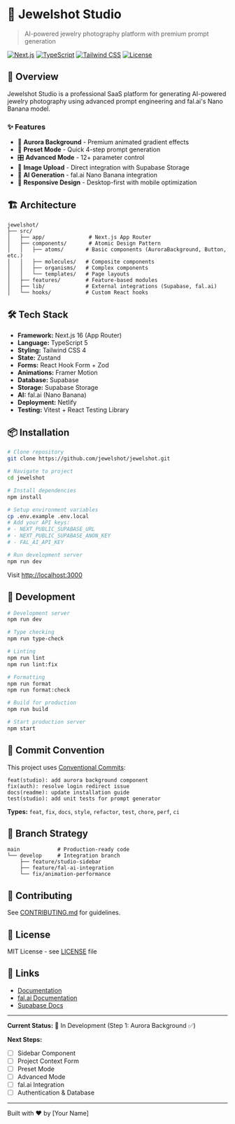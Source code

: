 # 💎 Jewelshot Studio

> AI-powered jewelry photography platform with premium prompt generation

[![Next.js](https://img.shields.io/badge/Next.js-16.0-black)](https://nextjs.org/)
[![TypeScript](https://img.shields.io/badge/TypeScript-5.0-blue)](https://www.typescriptlang.org/)
[![Tailwind CSS](https://img.shields.io/badge/Tailwind-4.0-38bdf8)](https://tailwindcss.com/)
[![License](https://img.shields.io/badge/license-MIT-green)](LICENSE)

## 🚀 Overview

Jewelshot Studio is a professional SaaS platform for generating AI-powered jewelry photography using advanced prompt engineering and fal.ai's Nano Banana model.

### ✨ Features

- 🎨 **Aurora Background** - Premium animated gradient effects
- 🎯 **Preset Mode** - Quick 4-step prompt generation
- 🎛️ **Advanced Mode** - 12+ parameter control
- 📸 **Image Upload** - Direct integration with Supabase Storage
- 🤖 **AI Generation** - fal.ai Nano Banana integration
- 📱 **Responsive Design** - Desktop-first with mobile optimization

## 🏗️ Architecture

```
jewelshot/
├── src/
│   ├── app/              # Next.js App Router
│   ├── components/       # Atomic Design Pattern
│   │   ├── atoms/       # Basic components (AuroraBackground, Button, etc.)
│   │   ├── molecules/   # Composite components
│   │   ├── organisms/   # Complex components
│   │   └── templates/   # Page layouts
│   ├── features/        # Feature-based modules
│   ├── lib/             # External integrations (Supabase, fal.ai)
│   └── hooks/           # Custom React hooks
```

## 🛠️ Tech Stack

- **Framework:** Next.js 16 (App Router)
- **Language:** TypeScript 5
- **Styling:** Tailwind CSS 4
- **State:** Zustand
- **Forms:** React Hook Form + Zod
- **Animations:** Framer Motion
- **Database:** Supabase
- **Storage:** Supabase Storage
- **AI:** fal.ai (Nano Banana)
- **Deployment:** Netlify
- **Testing:** Vitest + React Testing Library

## 📦 Installation

```bash
# Clone repository
git clone https://github.com/jewelshot/jewelshot.git

# Navigate to project
cd jewelshot

# Install dependencies
npm install

# Setup environment variables
cp .env.example .env.local
# Add your API keys:
# - NEXT_PUBLIC_SUPABASE_URL
# - NEXT_PUBLIC_SUPABASE_ANON_KEY
# - FAL_AI_API_KEY

# Run development server
npm run dev
```

Visit [http://localhost:3000](http://localhost:3000)

## 🧪 Development

```bash
# Development server
npm run dev

# Type checking
npm run type-check

# Linting
npm run lint
npm run lint:fix

# Formatting
npm run format
npm run format:check

# Build for production
npm run build

# Start production server
npm start
```

## 📝 Commit Convention

This project uses [Conventional Commits](https://www.conventionalcommits.org/):

```
feat(studio): add aurora background component
fix(auth): resolve login redirect issue
docs(readme): update installation guide
test(studio): add unit tests for prompt generator
```

**Types:** `feat`, `fix`, `docs`, `style`, `refactor`, `test`, `chore`, `perf`, `ci`

## 🌿 Branch Strategy

```
main            # Production-ready code
└── develop     # Integration branch
    ├── feature/studio-sidebar
    ├── feature/fal-ai-integration
    └── fix/animation-performance
```

## 🤝 Contributing

See [CONTRIBUTING.md](CONTRIBUTING.md) for guidelines.

## 📄 License

MIT License - see [LICENSE](LICENSE) file

## 🔗 Links

- [Documentation](docs/)
- [fal.ai Documentation](https://fal.ai/models/fal-ai/nano-banana/edit/api)
- [Supabase Docs](https://supabase.com/docs)

---

**Current Status:** 🚧 In Development (Step 1: Aurora Background ✅)

**Next Steps:**

- [ ] Sidebar Component
- [ ] Project Context Form
- [ ] Preset Mode
- [ ] Advanced Mode
- [ ] fal.ai Integration
- [ ] Authentication & Database

---

Built with ❤️ by [Your Name]
